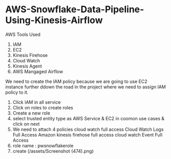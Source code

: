 # AWS-Snowflake-Data-Pipeline-Using-Kinesis-Airflow

AWS Tools Used 
1. IAM
2. EC2
3. Kinesis Firehose
4. Cloud Watch
5. Kinesis Agent
6. AWS Mangaged Airflow



We need to create the IAM policy because we are going to use EC2 instance further ddown the road in the project where we need to assign IAM policy to it.

1. Click IAM in all service
2. Click on roles to create roles
3. Create a new role
4. select trusted entity type as AWS Service & EC2 in coomon use cases & click on next
5. We need to attach 4 policies 
    cloud watch full access
    Cloud Watch Logs Full Access
    Amazon kinesis firehose full access
    cloud watch Event Full Access
5. role name : pwsnowflakerole
6. create
(/assets/Screenshot (474).png)
